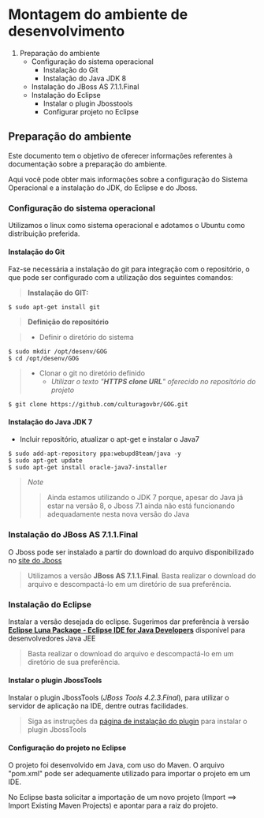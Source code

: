 # Montagem do ambiente de desenvolvimento
1. Preparação do ambiente
   * Configuração do sistema operacional
     * Instalação do Git
     * Instalação do Java JDK 8
   * Instalação do JBoss AS 7.1.1.Final
   * Instalação do Eclipse
     * Instalar o plugin Jbosstools
     * Configurar projeto no Eclipse

## Preparação do ambiente
Este documento tem o objetivo de oferecer informações referentes à documentação sobre a preparação do ambiente.

Aqui você pode obter mais informações sobre a configuração do Sistema Operacional e a instalação do JDK, do Eclipse e do Jboss.

### Configuração do sistema operacional
Utilizamos o linux como sistema operacional e adotamos o Ubuntu como distribuição preferida. 

#### Instalação do Git
Faz-se necessária a instalação do git para integração com o repositório, o que pode ser configurado com a utilização dos seguintes comandos:

> **Instalação do GIT:**
```
$ sudo apt-get install git
```

> **Definição do repositório**

> * Definir o diretório do sistema
```
$ sudo mkdir /opt/desenv/GOG
$ cd /opt/desenv/GOG
```

> * Clonar o git no diretório definido
>   * *Utilizar o texto "**HTTPS clone URL**" oferecido no repositório do projeto*
```
$ git clone https://github.com/culturagovbr/GOG.git
```

#### Instalação do Java JDK 7

- Incluir repositório, atualizar o apt-get e instalar o Java7

```
$ sudo add-apt-repository ppa:webupd8team/java -y
$ sudo apt-get update
$ sudo apt-get install oracle-java7-installer
```

> *Note*
>> Ainda estamos utilizando o JDK 7 porque, apesar do Java já estar na versão 8, o Jboss 7.1 ainda não está funcionando adequadamente nesta nova versão do Java


### Instalação do JBoss AS 7.1.1.Final

O Jboss pode ser instalado a partir do download do arquivo disponibilizado no [site do Jboss](http://jbossas.jboss.org/downloads)

> Utilizamos a versão **JBoss AS 7.1.1.Final**. 
> Basta realizar o download do arquivo e descompactá-lo em um diretório de sua preferência.

### Instalação do Eclipse

Instalar a versão desejada do eclipse. 
Sugerimos dar preferência à versão [**Eclipse Luna Package - Eclipse IDE for Java Developers**](http://www.eclipse.org/downloads/packages/eclipse-ide-java-developers/lunasr2) disponível para desenvolvedores Java JEE
> Basta realizar o download do arquivo e descompactá-lo em um diretório de sua preferência.

#### Instalar o plugin JbossTools

Instalar o plugin JbossTools (*JBoss Tools 4.2.3.Final*), para utilizar o servidor de aplicação na IDE, dentre outras facilidades. 
> Siga as instruções da [página de instalação do plugin](http://tools.jboss.org/downloads/jbosstools/luna/4.2.3.Final.html) para instalar o plugin JbossTools

#### Configuração do projeto no Eclipse
O projeto foi desenvolvido em Java, com uso do Maven. O arquivo "pom.xml" pode ser adequamente utilizado para importar o projeto em um IDE.

No Eclipse basta solicitar a importação de um novo projeto (Import ==> Import Existing Maven Projects) e apontar para a raiz do projeto.
